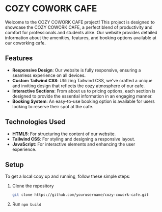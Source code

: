 # COZY COWORK CAFE

Welcome to the COZY COWORK CAFE project! This project is designed to showcase the COZY COWORK CAFE, a perfect blend of productivity and comfort for professionals and students alike. Our website provides detailed information about the amenities, features, and booking options available at our coworking cafe.

## Features

- **Responsive Design**: Our website is fully responsive, ensuring a seamless experience on all devices.
- **Custom Tailwind CSS**: Utilizing Tailwind CSS, we've crafted a unique and inviting design that reflects the cozy atmosphere of our cafe.
- **Interactive Sections**: From about us to pricing options, each section is designed to provide the essential information in an engaging manner.
- **Booking System**: An easy-to-use booking option is available for users looking to reserve their spot at the cafe.

## Technologies Used

- **HTML5**: For structuring the content of our website.
- **Tailwind CSS**: For styling and designing a responsive layout.
- **JavaScript**: For interactive elements and enhancing the user experience.

## Setup

To get a local copy up and running, follow these simple steps:

1. Clone the repository
   ```sh
   git clone https://github.com/yourusername/cozy-cowork-cafe.git
2. Run `npm build`
